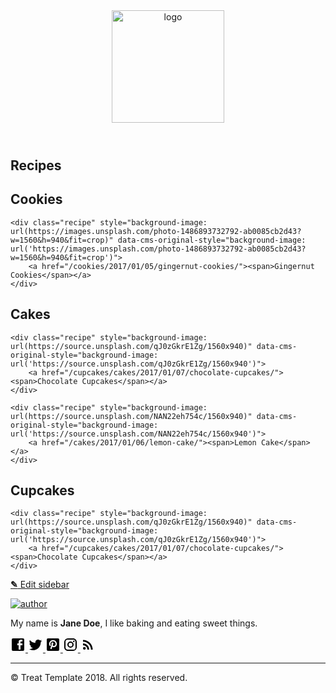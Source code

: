 
<!DOCTYPE html>

<html lang="en">
<head>
<meta charset="utf-8" />
<meta name="viewport" content="width=device-width, initial-scale=1" />

<!-- Begin Jekyll SEO tag v2.5.0 -->
<title>Recipes | Treat Template</title>
<meta name="generator" content="Jekyll v3.8.4" />
<meta property="og:title" content="Recipes" />
<meta property="og:locale" content="en_US" />
<meta name="description" content="Food blog template for Jekyll." />
<meta property="og:description" content="Food blog template for Jekyll." />
<link rel="canonical" href="https://spring-bat.cloudvent.net//recipes/" />
<meta property="og:url" content="https://spring-bat.cloudvent.net//recipes/" />
<meta property="og:site_name" content="Treat Template" />
<script type="application/ld+json">
{"description":"Food blog template for Jekyll.","@type":"WebPage","url":"https://spring-bat.cloudvent.net//recipes/","publisher":{"@type":"Organization","logo":{"@type":"ImageObject","url":"https://spring-bat.cloudvent.net//siteicon.png"}},"headline":"Recipes","@context":"http://schema.org"}</script>
<!-- End Jekyll SEO tag -->

<link type="application/atom+xml" rel="alternate" href="https://spring-bat.cloudvent.net//feed.xml" title="Treat Template" />

<link href="//fonts.googleapis.com/css?family=Antic+Slab|Fira+Sans" rel="stylesheet" />
<link rel="stylesheet" media="screen" href="//d1qmdf3vop2l07.cloudfront.net/spring-bat.cloudvent.net/compressed/8693d5978ef483c08115cbbeac5f599a.css" data-cms-original-href="/css/screen.css" />

<link rel="icon" type="image/png" href="//d1qmdf3vop2l07.cloudfront.net/spring-bat.cloudvent.net/compressed/8152639f5564982aa76830726ff3263e.png" data-cms-original-href="/images/favicon.png" />


<script>
	window.ga=window.ga||function(){(ga.q=ga.q||[]).push(arguments)};ga.l=+new Date;
	ga('create', '', 'auto');
	ga('send', 'pageview');
</script>
<script async src='https://www.google-analytics.com/analytics.js'></script>

</head>

<header>
<a href="/">
	<img src="//d1qmdf3vop2l07.cloudfront.net/spring-bat.cloudvent.net/compressed/0901fb2d9ff1827c536cbd439b8f60ef.svg" width="180" alt="logo" data-cms-original-src="/images/logo.svg" />
</a>
</header>
<div class="container main-content">
<section class="content" data-cms-content-wrapper="/_layouts/default.html"><h1>Recipes</h1>





<h2>Cookies</h2>
<div class="recipes">

	<div class="recipe" style="background-image: url(https://images.unsplash.com/photo-1486893732792-ab0085cb2d43?w=1560&h=940&fit=crop)" data-cms-original-style="background-image: url('https://images.unsplash.com/photo-1486893732792-ab0085cb2d43?w=1560&h=940&fit=crop')">
		<a href="/cookies/2017/01/05/gingernut-cookies/"><span>Gingernut Cookies</span></a>
	</div>

</div>

<h2>Cakes</h2>
<div class="recipes">

	<div class="recipe" style="background-image: url(https://source.unsplash.com/qJ0zGkrE1Zg/1560x940)" data-cms-original-style="background-image: url('https://source.unsplash.com/qJ0zGkrE1Zg/1560x940')">
		<a href="/cupcakes/cakes/2017/01/07/chocolate-cupcakes/"><span>Chocolate Cupcakes</span></a>
	</div>

	<div class="recipe" style="background-image: url(https://source.unsplash.com/NAN22eh754c/1560x940)" data-cms-original-style="background-image: url('https://source.unsplash.com/NAN22eh754c/1560x940')">
		<a href="/cakes/2017/01/06/lemon-cake/"><span>Lemon Cake</span></a>
	</div>

</div>

<h2>Cupcakes</h2>
<div class="recipes">

	<div class="recipe" style="background-image: url(https://source.unsplash.com/qJ0zGkrE1Zg/1560x940)" data-cms-original-style="background-image: url('https://source.unsplash.com/qJ0zGkrE1Zg/1560x940')">
		<a href="/cupcakes/cakes/2017/01/07/chocolate-cupcakes/"><span>Chocolate Cupcakes</span></a>
	</div>

</div>

</section>
<aside class="sidebar ">
<div><a class="editor-link btn" href="cloudcannon:collections/_data/sidebar.yml"><strong>&#9998;</strong> Edit sidebar</a></div>
<div class="author">
<p>
<a href="/about/">
	<img src="//d1qmdf3vop2l07.cloudfront.net/spring-bat.cloudvent.net/compressed/14e522e16dbfa73b96e94caa5ec0648a.jpg" alt="author" class="author" data-cms-original-src="/images/author.jpg" />
</a>
</p>
<p></p><p>My name is <strong>Jane Doe</strong>, I like baking and eating sweet things.</p>
<p></p>
</div>

<div class="social-icons">
<a target="_blank" href="https://facebook.com/CloudCannon">
<svg fill="#000000" height="24" viewbox="0 0 24 24" width="24" xmlns="http://www.w3.org/2000/svg"><path d="M19,4V7H17A1,1 0 0,0 16,8V10H19V13H16V20H13V13H11V10H13V7.5C13,5.56 14.57,4 16.5,4M20,2H4A2,2 0 0,0 2,4V20A2,2 0 0,0 4,22H20A2,2 0 0,0 22,20V4C22,2.89 21.1,2 20,2Z" /></svg>

</a> 
<a target="_blank" href="https://twitter.com/CloudCannonApp">
<svg fill="#000000" height="24" viewbox="0 0 24 24" width="24" xmlns="http://www.w3.org/2000/svg"><path d="M22.46,6C21.69,6.35 20.86,6.58 20,6.69C20.88,6.16 21.56,5.32 21.88,4.31C21.05,4.81 20.13,5.16 19.16,5.36C18.37,4.5 17.26,4 16,4C13.65,4 11.73,5.92 11.73,8.29C11.73,8.63 11.77,8.96 11.84,9.27C8.28,9.09 5.11,7.38 3,4.79C2.63,5.42 2.42,6.16 2.42,6.94C2.42,8.43 3.17,9.75 4.33,10.5C3.62,10.5 2.96,10.3 2.38,10C2.38,10 2.38,10 2.38,10.03C2.38,12.11 3.86,13.85 5.82,14.24C5.46,14.34 5.08,14.39 4.69,14.39C4.42,14.39 4.15,14.36 3.89,14.31C4.43,16 6,17.26 7.89,17.29C6.43,18.45 4.58,19.13 2.56,19.13C2.22,19.13 1.88,19.11 1.54,19.07C3.44,20.29 5.7,21 8.12,21C16,21 20.33,14.46 20.33,8.79C20.33,8.6 20.33,8.42 20.32,8.23C21.16,7.63 21.88,6.87 22.46,6Z" /></svg>

</a> 
<a target="_blank" href="https://pinterest.com/pinterest">
<svg fill="#000000" height="24" viewbox="0 0 24 24" width="24" xmlns="http://www.w3.org/2000/svg"><path d="M13,16.2C12.2,16.2 11.43,15.86 10.88,15.28L9.93,18.5L9.86,18.69L9.83,18.67C9.64,19 9.29,19.2 8.9,19.2C8.29,19.2 7.8,18.71 7.8,18.1C7.8,18.05 7.81,18 7.81,17.95H7.8L7.85,17.77L9.7,12.21C9.7,12.21 9.5,11.59 9.5,10.73C9.5,9 10.42,8.5 11.16,8.5C11.91,8.5 12.58,8.76 12.58,9.81C12.58,11.15 11.69,11.84 11.69,12.81C11.69,13.55 12.29,14.16 13.03,14.16C15.37,14.16 16.2,12.4 16.2,10.75C16.2,8.57 14.32,6.8 12,6.8C9.68,6.8 7.8,8.57 7.8,10.75C7.8,11.42 8,12.09 8.34,12.68C8.43,12.84 8.5,13 8.5,13.2A1,1 0 0,1 7.5,14.2C7.13,14.2 6.79,14 6.62,13.7C6.08,12.81 5.8,11.79 5.8,10.75C5.8,7.47 8.58,4.8 12,4.8C15.42,4.8 18.2,7.47 18.2,10.75C18.2,13.37 16.57,16.2 13,16.2M20,2H4C2.89,2 2,2.89 2,4V20A2,2 0 0,0 4,22H20A2,2 0 0,0 22,20V4C22,2.89 21.1,2 20,2Z" /></svg>

</a> 
<a target="_blank" href="https://www.instagram.com/baking">
<svg fill="#000000" height="24" viewbox="0 0 24 24" width="24" xmlns="http://www.w3.org/2000/svg"><path d="M7.8,2H16.2C19.4,2 22,4.6 22,7.8V16.2A5.8,5.8 0 0,1 16.2,22H7.8C4.6,22 2,19.4 2,16.2V7.8A5.8,5.8 0 0,1 7.8,2M7.6,4A3.6,3.6 0 0,0 4,7.6V16.4C4,18.39 5.61,20 7.6,20H16.4A3.6,3.6 0 0,0 20,16.4V7.6C20,5.61 18.39,4 16.4,4H7.6M17.25,5.5A1.25,1.25 0 0,1 18.5,6.75A1.25,1.25 0 0,1 17.25,8A1.25,1.25 0 0,1 16,6.75A1.25,1.25 0 0,1 17.25,5.5M12,7A5,5 0 0,1 17,12A5,5 0 0,1 12,17A5,5 0 0,1 7,12A5,5 0 0,1 12,7M12,9A3,3 0 0,0 9,12A3,3 0 0,0 12,15A3,3 0 0,0 15,12A3,3 0 0,0 12,9Z" /></svg>

</a> 
<a target="_blank" href="/feed.xml">
<svg fill="#000000" height="24" viewbox="0 0 24 24" width="24" xmlns="http://www.w3.org/2000/svg"><path d="M0 0h24v24H0z" fill="none" /><circle cx="6.18" cy="17.82" r="2.18" /><path d="M4 4.44v2.83c7.03 0 12.73 5.7 12.73 12.73h2.83c0-8.59-6.97-15.56-15.56-15.56zm0 5.66v2.83c3.9 0 7.07 3.17 7.07 7.07h2.83c0-5.47-4.43-9.9-9.9-9.9z" /></svg>

</a>
</div>


</aside>

</div>
<footer>
<div class="container">
	<hr />
	&copy; Treat Template 2018. All rights reserved.
</div>
</footer>
</body>
</html>
